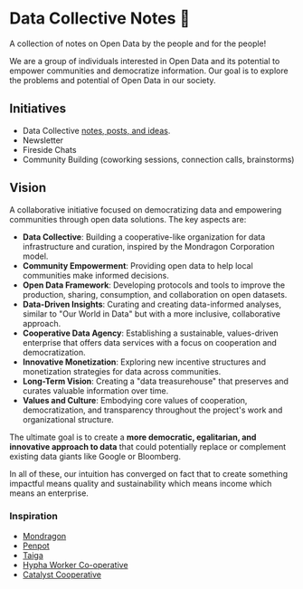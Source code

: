 # Data Collective Notes 📝

A collection of notes on Open Data by the people and for the people!

We are a group of individuals interested in Open Data and its potential to empower communities and democratize information. Our goal is to explore the problems and potential of Open Data in our society.

## Initiatives

- Data Collective [notes, posts, and ideas](https://datahub.io/notes).
- Newsletter
- Fireside Chats
- Community Building (coworking sessions, connection calls, brainstorms)

## Vision

A collaborative initiative focused on democratizing data and empowering communities through open data solutions. The key aspects are:

- **Data Collective**: Building a cooperative-like organization for data infrastructure and curation, inspired by the Mondragon Corporation model.
- **Community Empowerment**: Providing open data to help local communities make informed decisions.
- **Open Data Framework**: Developing protocols and tools to improve the production, sharing, consumption, and collaboration on open datasets.
- **Data-Driven Insights**: Curating and creating data-informed analyses, similar to "Our World in Data" but with a more inclusive, collaborative approach.
- **Cooperative Data Agency**: Establishing a sustainable, values-driven enterprise that offers data services with a focus on cooperation and democratization.
- **Innovative Monetization**: Exploring new incentive structures and monetization strategies for data across communities.
- **Long-Term Vision**: Creating a "data treasurehouse" that preserves and curates valuable information over time.
- **Values and Culture**: Embodying core values of cooperation, democratization, and transparency throughout the project's work and organizational structure.

The ultimate goal is to create a **more democratic, egalitarian, and innovative approach to data** that could potentially replace or complement existing data giants like Google or Bloomberg.

In all of these, our intuition has converged on fact that to create something impactful means quality and sustainability which means income which means an enterprise.

### Inspiration

- [Mondragon](https://www.mondragon-corporation.com/en/)
- [Penpot](https://penpot.app/)
- [Taiga](https://taiga.io/)
- [Hypha Worker Co-operative](https://hypha.coop/)
- [Catalyst Cooperative](https://catalyst.coop/)
